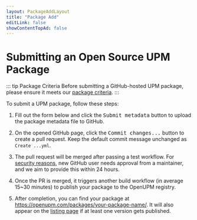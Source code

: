 ```yaml
---
layout: PackageAddLayout
title: "Package Add"
editLink: false
showContentTopAd: false
---
```


# Submitting an Open Source UPM Package

::: tip Package Criteria
Before submitting a GitHub-hosted UPM package, please ensure it meets our [package criteria](/docs/adding-upm-package#upm-package-criteria).
:::

To submit a UPM package, follow these steps:

1. Fill out the form below and click the <kbd>Submit metadata</kbd> button to upload the package metadata file to GitHub.

2. On the opened GitHub page, click the <kbd>Commit changes...</kbd> button to create a pull request. Keep the default commit message unchanged as `Create ...yml`.

3. The pull request will be merged after passing a test workflow. For [security reasons](https://github.blog/2021-04-22-github-actions-update-helping-maintainers-combat-bad-actors/), new GitHub user needs approval from a maintainer, and we aim to provide this within 24 hours.

4. Once the PR is merged, it triggers another build workflow (in average 15~30 minutes) to publish your package to the OpenUPM registry.

5. After completion, you can find your package at https://openupm.com/packages/your-package-name/. It will also appear on the [listing page](/packages?sort=time) if at least one version gets published.